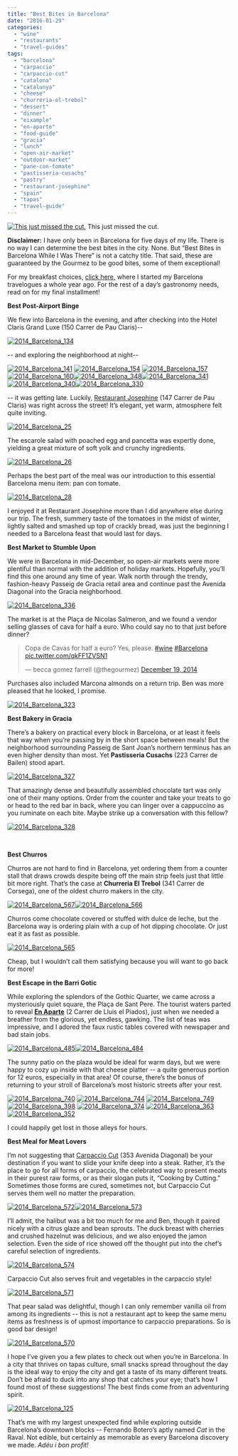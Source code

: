 ```yaml
---
title: "Best Bites in Barcelona"
date: "2016-01-29"
categories:
  - "wine"
  - "restaurants"
  - "travel-guides"
tags:
  - "barcelona"
  - "carpaccio"
  - "carpaccio-cut"
  - "catalona"
  - "catalunya"
  - "cheese"
  - "churreria-el-trebol"
  - "dessert"
  - "dinner"
  - "eixample"
  - "en-aparte"
  - "food-guide"
  - "gracia"
  - "lunch"
  - "open-air-market"
  - "outdoor-market"
  - "pane-con-tomate"
  - "pastisseria-cusachs"
  - "pastry"
  - "restaurant-josephine"
  - "spain"
  - "tapas"
  - "travel-guide"
---
```





<div class="caption">

[![This just missed the cut.](http://s3.amazonaws.com/thegourmez-wpmedia/2016/01/2014_Barcelona_739-500x333.jpg)](http://s3.amazonaws.com/thegourmez-wpmedia/2016/01/2014_Barcelona_739.jpg) This just missed the cut.</div>


**Disclaimer:** I have only been in Barcelona for five days of my life. There is no way I can determine the best bites in the city. None. But “Best Bites in Barcelona While I Was There” is not a catchy title. That said, these are guaranteed by the Gourmez to be good bites, some of them exceptional!

For my breakfast choices, [click here,](http://thegourmez.com/2015/01/29/breakfast-highlights-of-the-eixample/) where I started my Barcelona travelogues a whole year ago. For the rest of a day’s gastronomy needs, read on for my final installment!

**Best Post-Airport Binge**

We flew into Barcelona in the evening, and after checking into the Hotel Claris Grand Luxe (150 Carrer de Pau Claris)--

[![2014_Barcelona_134](http://s3.amazonaws.com/thegourmez-wpmedia/2016/01/2014_Barcelona_134-500x333.jpg)](http://s3.amazonaws.com/thegourmez-wpmedia/2016/01/2014_Barcelona_134.jpg)

\-- and exploring the neighborhood at night--

[![2014_Barcelona_141](http://s3.amazonaws.com/thegourmez-wpmedia/2016/01/2014_Barcelona_141-428x500.jpg)](http://s3.amazonaws.com/thegourmez-wpmedia/2016/01/2014_Barcelona_141.jpg) [![2014_Barcelona_154](http://s3.amazonaws.com/thegourmez-wpmedia/2016/01/2014_Barcelona_154-333x500.jpg)](http://s3.amazonaws.com/thegourmez-wpmedia/2016/01/2014_Barcelona_154.jpg) [![2014_Barcelona_157](http://s3.amazonaws.com/thegourmez-wpmedia/2016/01/2014_Barcelona_157-500x333.jpg)](http://s3.amazonaws.com/thegourmez-wpmedia/2016/01/2014_Barcelona_157.jpg) [![2014_Barcelona_160](http://s3.amazonaws.com/thegourmez-wpmedia/2016/01/2014_Barcelona_160-333x500.jpg)](http://s3.amazonaws.com/thegourmez-wpmedia/2016/01/2014_Barcelona_160.jpg)[![2014_Barcelona_348](http://s3.amazonaws.com/thegourmez-wpmedia/2016/01/2014_Barcelona_348-320x500.jpg)](http://s3.amazonaws.com/thegourmez-wpmedia/2016/01/2014_Barcelona_348.jpg)[![2014_Barcelona_341](http://s3.amazonaws.com/thegourmez-wpmedia/2016/01/2014_Barcelona_341-500x345.jpg)](http://s3.amazonaws.com/thegourmez-wpmedia/2016/01/2014_Barcelona_341.jpg)[![2014_Barcelona_340](http://s3.amazonaws.com/thegourmez-wpmedia/2016/01/2014_Barcelona_340-500x410.jpg)](http://s3.amazonaws.com/thegourmez-wpmedia/2016/01/2014_Barcelona_340.jpg)[![2014_Barcelona_330](http://s3.amazonaws.com/thegourmez-wpmedia/2016/01/2014_Barcelona_330-500x492.jpg)](http://s3.amazonaws.com/thegourmez-wpmedia/2016/01/2014_Barcelona_330.jpg)

\-- it was getting late. Luckily, [Restaurant Josephine](http://josephinebarcelona.es/en/en-otono-comemos-mas-porque-necesitamos-mas-nutrientes/) (147 Carrer de Pau Claris) was right across the street! It’s elegant, yet warm, atmosphere felt quite inviting.

[![2014_Barcelona_25](http://s3.amazonaws.com/thegourmez-wpmedia/2016/01/2014_Barcelona_25-500x333.jpg)](http://s3.amazonaws.com/thegourmez-wpmedia/2016/01/2014_Barcelona_25.jpg)

The escarole salad with poached egg and pancetta was expertly done, yielding a great mixture of soft yolk and crunchy ingredients.

[![2014_Barcelona_26](http://s3.amazonaws.com/thegourmez-wpmedia/2016/01/2014_Barcelona_26-500x333.jpg)](http://s3.amazonaws.com/thegourmez-wpmedia/2016/01/2014_Barcelona_26.jpg)

Perhaps the best part of the meal was our introduction to this essential Barcelona menu item: pan con tomate.

[![2014_Barcelona_28](http://s3.amazonaws.com/thegourmez-wpmedia/2016/01/2014_Barcelona_28-500x333.jpg)](http://s3.amazonaws.com/thegourmez-wpmedia/2016/01/2014_Barcelona_28.jpg)

I enjoyed it at Restaurant Josephine more than I did anywhere else during our trip. The fresh, summery taste of the tomatoes in the midst of winter, lightly salted and smashed up top of crackly bread, was just the beginning I needed to a Barcelona feast that would last for days.

**Best Market to Stumble Upon**

We were in Barcelona in mid-December, so open-air markets were more plentiful than normal with the addition of holiday markets. Hopefully, you’ll find this one around any time of year. Walk north through the trendy, fashion-heavy Passeig de Gracia retail area and continue past the Avenida Diagonal into the Gracia neighborhood.

[![2014_Barcelona_336](http://s3.amazonaws.com/thegourmez-wpmedia/2016/01/2014_Barcelona_336-500x279.jpg)](http://s3.amazonaws.com/thegourmez-wpmedia/2016/01/2014_Barcelona_336.jpg)

The market is at the Plaça de Nicolas Salmeron, and we found a vendor selling glasses of cava for half a euro. Who could say no to that just before dinner?

<blockquote class="twitter-tweet" lang="en"><p dir="ltr" lang="en">Copa de Cavas for half a euro? Yes, please. <a href="https://twitter.com/hashtag/wine?src=hash">#wine</a> <a href="https://twitter.com/hashtag/Barcelona?src=hash">#Barcelona</a> <a href="http://t.co/qkFF1ZVSN1">pic.twitter.com/qkFF1ZVSN1</a></p>— becca gomez farrell (@thegourmez) <a href="https://twitter.com/thegourmez/status/545994296886054912">December 19, 2014</a></blockquote>

Purchases also included Marcona almonds on a return trip. Ben was more pleased that he looked, I promise.

[![2014_Barcelona_323](http://s3.amazonaws.com/thegourmez-wpmedia/2016/01/2014_Barcelona_323-333x500.jpg)](http://s3.amazonaws.com/thegourmez-wpmedia/2016/01/2014_Barcelona_323.jpg)

**Best Bakery in Gracia**

There’s a bakery on practical every block in Barcelona, or at least it feels that way when you’re passing by in the short space between meals! But the neighborhood surrounding Passeig de Sant Joan’s northern terminus has an even higher density than most. Yet **Pastisseria Cusachs** (223 Carrer de Bailen) stood apart.

[![2014_Barcelona_327](http://s3.amazonaws.com/thegourmez-wpmedia/2016/01/2014_Barcelona_327-351x500.jpg)](http://s3.amazonaws.com/thegourmez-wpmedia/2016/01/2014_Barcelona_327.jpg)

That amazingly dense and beautifully assembled chocolate tart was only one of their many options. Order from the counter and take your treats to go or head to the red bar in back, where you can linger over a cappuccino as you ruminate on each bite. Maybe strike up a conversation with this fellow?

[![2014_Barcelona_328](http://s3.amazonaws.com/thegourmez-wpmedia/2016/01/2014_Barcelona_328-500x343.jpg)](http://s3.amazonaws.com/thegourmez-wpmedia/2016/01/2014_Barcelona_328.jpg)

 

**Best Churros**

Churros are not hard to find in Barcelona, yet ordering them from a counter stall that draws crowds despite being off the main strip feels just that little bit more right. That’s the case at **Churreria El Trebol** (341 Carrer de Corsega), one of the oldest churro makers in the city.

[![2014_Barcelona_567](http://s3.amazonaws.com/thegourmez-wpmedia/2016/01/2014_Barcelona_567-500x333.jpg)](http://s3.amazonaws.com/thegourmez-wpmedia/2016/01/2014_Barcelona_567.jpg)[![2014_Barcelona_566](http://s3.amazonaws.com/thegourmez-wpmedia/2016/01/2014_Barcelona_566-500x333.jpg)](http://s3.amazonaws.com/thegourmez-wpmedia/2016/01/2014_Barcelona_566.jpg)

Churros come chocolate covered or stuffed with dulce de leche, but the Barcelona way is ordering plain with a cup of hot dipping chocolate. Or just eat it as fast as possible.

[![2014_Barcelona_565](http://s3.amazonaws.com/thegourmez-wpmedia/2016/01/2014_Barcelona_565-333x500.jpg)](http://s3.amazonaws.com/thegourmez-wpmedia/2016/01/2014_Barcelona_565.jpg)

Cheap, but I wouldn’t call them satisfying because you will want to go back for more!

**Best Escape in the Barri Gotic**

While exploring the splendors of the Gothic Quarter, we came across a mysteriously quiet square, the Plaça de Sant Pere. The tourist waters parted to reveal **[En Aparte](http://www.enaparte.es/)** (2 Carrer de Lluis el Piados), just when we needed a breather from the glorious, yet endless, gawking. The list of teas was impressive, and I adored the faux rustic tables covered with newspaper and bad stain jobs.

[![2014_Barcelona_485](http://s3.amazonaws.com/thegourmez-wpmedia/2016/01/2014_Barcelona_485-500x333.jpg)](http://s3.amazonaws.com/thegourmez-wpmedia/2016/01/2014_Barcelona_485.jpg)[![2014_Barcelona_484](http://s3.amazonaws.com/thegourmez-wpmedia/2016/01/2014_Barcelona_484-500x395.jpg)](http://s3.amazonaws.com/thegourmez-wpmedia/2016/01/2014_Barcelona_484.jpg)

The sunny patio on the plaza would be ideal for warm days, but we were happy to cozy up inside with that cheese platter -- a quite generous portion for 12 euros, especially in that area! Of course, there’s the bonus of returning to your stroll of Barcelona’s most historic streets after your rest.

[![2014_Barcelona_740](http://s3.amazonaws.com/thegourmez-wpmedia/2016/01/2014_Barcelona_740-333x500.jpg)](http://s3.amazonaws.com/thegourmez-wpmedia/2016/01/2014_Barcelona_740.jpg) [![2014_Barcelona_744](http://s3.amazonaws.com/thegourmez-wpmedia/2016/01/2014_Barcelona_744-366x500.jpg)](http://s3.amazonaws.com/thegourmez-wpmedia/2016/01/2014_Barcelona_744.jpg) [![2014_Barcelona_749](http://s3.amazonaws.com/thegourmez-wpmedia/2016/01/2014_Barcelona_749-379x500.jpg)](http://s3.amazonaws.com/thegourmez-wpmedia/2016/01/2014_Barcelona_749.jpg) [![2014_Barcelona_398](http://s3.amazonaws.com/thegourmez-wpmedia/2016/01/2014_Barcelona_398-333x500.jpg)](http://s3.amazonaws.com/thegourmez-wpmedia/2016/01/2014_Barcelona_398.jpg) [![2014_Barcelona_374](http://s3.amazonaws.com/thegourmez-wpmedia/2016/01/2014_Barcelona_374-333x500.jpg)](http://s3.amazonaws.com/thegourmez-wpmedia/2016/01/2014_Barcelona_374.jpg) [![2014_Barcelona_363](http://s3.amazonaws.com/thegourmez-wpmedia/2016/01/2014_Barcelona_363-333x500.jpg)](http://s3.amazonaws.com/thegourmez-wpmedia/2016/01/2014_Barcelona_363.jpg) [![2014_Barcelona_352](http://s3.amazonaws.com/thegourmez-wpmedia/2016/01/2014_Barcelona_352-333x500.jpg)](http://s3.amazonaws.com/thegourmez-wpmedia/2016/01/2014_Barcelona_352.jpg)

I could happily get lost in those alleys for hours.

**Best Meal for Meat Lovers**

I’m not suggesting that [Carpaccio Cut](http://www.carpacciocut.com/) (353 Avenida Diagonal) be your destination if you want to slide your knife deep into a steak. Rather, it’s the place to go for all forms of carpaccio, the celebrated way to present meats in their purest raw forms, or as their slogan puts it, “Cooking by Cutting.” Sometimes those forms are cured, sometimes not, but Carpaccio Cut serves them well no matter the preparation.

[![2014_Barcelona_572](http://s3.amazonaws.com/thegourmez-wpmedia/2016/01/2014_Barcelona_572-500x333.jpg)](http://s3.amazonaws.com/thegourmez-wpmedia/2016/01/2014_Barcelona_572.jpg)[![2014_Barcelona_573](http://s3.amazonaws.com/thegourmez-wpmedia/2016/01/2014_Barcelona_573-453x500.jpg)](http://s3.amazonaws.com/thegourmez-wpmedia/2016/01/2014_Barcelona_573.jpg)

I’ll admit, the halibut was a bit too much for me and Ben, though it paired nicely with a citrus glaze and bean sprouts. The duck breast with cherries and crushed hazelnut was delicious, and we also enjoyed the jamon selection. Even the side of rice showed off the thought put into the chef’s careful selection of ingredients.

[![2014_Barcelona_574](http://s3.amazonaws.com/thegourmez-wpmedia/2016/01/2014_Barcelona_574-500x431.jpg)](http://s3.amazonaws.com/thegourmez-wpmedia/2016/01/2014_Barcelona_574.jpg)

Carpaccio Cut also serves fruit and vegetables in the carpaccio style!

[![2014_Barcelona_571](http://s3.amazonaws.com/thegourmez-wpmedia/2016/01/2014_Barcelona_571-500x333.jpg)](http://s3.amazonaws.com/thegourmez-wpmedia/2016/01/2014_Barcelona_571.jpg)

That pear salad was delightful, though I can only remember vanilla oil from among its ingredients -- this is not a restaurant apt to keep the same menu items as freshness is of upmost importance to carpaccio preparations. So is good bar design!

[![2014_Barcelona_570](http://s3.amazonaws.com/thegourmez-wpmedia/2016/01/2014_Barcelona_570-333x500.jpg)](http://s3.amazonaws.com/thegourmez-wpmedia/2016/01/2014_Barcelona_570.jpg)

I hope I’ve given you a few plates to check out when you’re in Barcelona. In a city that thrives on tapas culture, small snacks spread throughout the day is the ideal way to enjoy the city and get a taste of its many different treats. Don’t be afraid to duck into any shop that catches your eye; that’s how I found most of these suggestions! The best finds come from an adventuring spirit.

[![2014_Barcelona_125](http://s3.amazonaws.com/thegourmez-wpmedia/2016/01/2014_Barcelona_125-500x333.jpg)](http://s3.amazonaws.com/thegourmez-wpmedia/2016/01/2014_Barcelona_125.jpg)

That’s me with my largest unexpected find while exploring outside Barcelona’s downtown blocks -- Fernando Botero’s aptly named _Cat_ in the Raval. Not edible, but certainly as memorable as every Barcelona discovery we made. _Adéu i bon profit!_
